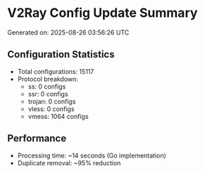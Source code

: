 # V2Ray Config Update Summary
Generated on: 2025-08-26 03:56:26 UTC

## Configuration Statistics
- Total configurations: 15117
- Protocol breakdown:
  - ss: 0 configs
  - ssr: 0 configs
  - trojan: 0 configs
  - vless: 0 configs
  - vmess: 1064 configs

## Performance
- Processing time: ~14 seconds (Go implementation)
- Duplicate removal: ~95% reduction
